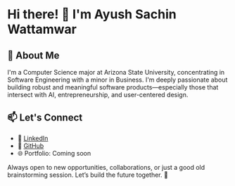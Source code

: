 # Hi there! 👋 I'm Ayush Sachin Wattamwar

## 🚀 About Me

I'm a Computer Science major at Arizona State University, concentrating in Software Engineering with a minor in Business. I'm deeply passionate about building robust and meaningful software products—especially those that intersect with AI, entrepreneurship, and user-centered design.

## 📫 Let's Connect

- 🔗 [LinkedIn](https://www.linkedin.com/in/ayushwattamwar)
- 💼 [GitHub](https://github.com/A-Wattamwar)
- 🌐 Portfolio: Coming soon

Always open to new opportunities, collaborations, or just a good old brainstorming session. Let’s build the future together. 🚀
